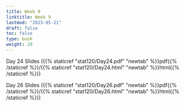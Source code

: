 ```yaml
---
title: Week 9 
linktitle: Week 9
lastmod: "2023-05-21"
draft: false  
toc: false  
type: book  
weight: 20
---
```



Day 24 Slides ({{% staticref "stat120/Day24.pdf" "newtab" %}}pdf{{% /staticref %}}/{{% staticref "stat120/Day24.html" "newtab" %}}html{{% /staticref %}})


Day 26 Slides ({{% staticref "stat120/Day26.pdf" "newtab" %}}pdf{{% /staticref %}}/{{% staticref "stat120/Day26.html" "newtab" %}}html{{% /staticref %}})

